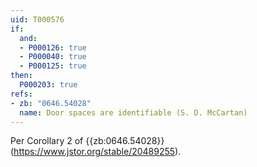 ```yaml
---
uid: T000576
if:
  and:
  - P000126: true
  - P000040: true
  - P000125: true
then:
  P000203: true
refs:
- zb: "0646.54028"
  name: Door spaces are identifiable (S. D. McCartan)
---
```

Per Corollary 2 of {{zb:0646.54028}} (<https://www.jstor.org/stable/20489255>).
